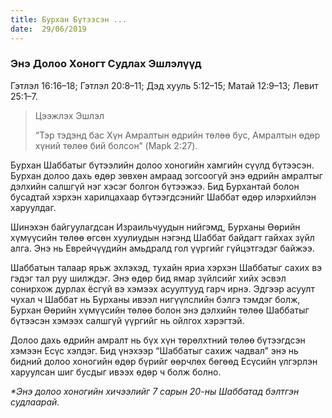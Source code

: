```yaml
---
title: Бурхан Бүтээсэн ...
date:  29/06/2019
---
```


### Энэ Долоо Хоногт Судлах Эшлэлүүд
Гэтлэл 16:16–18; Гэтлэл 20:8–11; Дэд хууль 5:12–15; Матай 12:9–13; Левит 25:1–7.

> <p>Цээжлэх Эшлэл</p>
> “Тэр тэдэнд бас Хүн Амралтын өдрийн төлөө бус, Амралтын өдөр хүний төлөө бий болсон” (Maрk 2:27).

Бурхан Шаббатыг бүтээлийн долоо хоногийн хамгийн сүүлд бүтээсэн. Бурхан долоо дахь өдөр зөвхөн амраад зогсоогүй энэ өдрийн амралтыг дэлхийн салшгүй нэг хэсэг болгон бүтээжээ. Бид Бурхантай болон бусадтай хэрхэн харилцахаар бүтээгдсэнийг Шаббат өдөр илэрхийлэн харуулдаг.

Шинэхэн байгуулагдсан Израильчуудын нийгэмд, Бурханы Өөрийн хүмүүсийн төлөө өгсөн хуулиудын нэгэнд Шаббат байдагт гайхах зүйл алга. Энэ нь Еврейчүүдийн амьдралд гол үүргийг гүйцэтгэдэг байжээ.

Шаббатын талаар ярьж эхлэхэд, тухайн яриа хэрхэн Шаббатыг сахих вэ гэдэг тал руу шилждэг. Энэ өдөр бид ямар зүйлсийг хийх эсвэл сонирхож дурлах ёсгүй вэ хэмээх асуултууд гарч ирнэ. Эдгээр асуулт чухал ч Шаббат нь Бурханы ивээл нигүүлслийн бэлгэ тэмдэг болж, Бурхан Өөрийн хүмүүсийн төлөө болон энэ дэлхийн төлөө Шаббатыг бүтээсэн хэмээх салшгүй үүргийг нь ойлгох хэрэгтэй.

Долоо дахь өдрийн амралт нь бүх хүн төрөлхтний төлөө бүтээгдсэн хэмээн Есүс хэлдэг. Бид үнэхээр “Шаббатыг сахиж чадвал” энэ нь бидний долоо хоногийн өдөр бүрийг өөрчлөх бөгөөд Есүсийн үлгэрлэн харуулсан шиг бусдыг ивээх өдөр ч болж болно.

_*Энэ долоо хоногийн хичээлийг 7 сарын 20-ны Шаббатад бэлтгэн судлаарай._